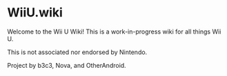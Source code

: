 # WiiU.wiki
Welcome to the Wii U Wiki! This is a work-in-progress wiki for all things Wii U.

This is not associated nor endorsed by Nintendo.

Project by b3c3, Nova, and OtherAndroid.
